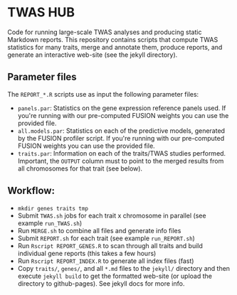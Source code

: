 # TWAS HUB

Code for running large-scale TWAS analyses and producing static Markdown reports. This repository contains scripts that compute TWAS statistics for many traits, merge and annotate them, produce reports, and generate an interactive web-site (see the jekyll directory).

## Parameter files

The `REPORT_*.R` scripts use as input the following parameter files:
 
* `panels.par`: Statistics on the gene expression reference panels used. If you're running with our pre-computed FUSION weights you can use the provided file.
* `all.models.par`: Statistics on each of the predictive models, generated by the FUSION profiler script. If you're running with our pre-computed FUSION weights you can use the provided file.
* `traits.par`: Information on each of the traits/TWAS studies performed. Important, the `OUTPUT` column must to point to the merged results from all chromosomes for that trait (see below).

## Workflow:

* `mkdir genes traits tmp`
* Submit `TWAS.sh` jobs for each trait x chromosome in parallel (see example `run_TWAS.sh`)
* Run `MERGE.sh` to combine all files and generate info files
* Submit `REPORT.sh` for each trait (see example `run_REPORT.sh`)
* Run `Rscript REPORT_GENES.R` to scan through all traits and build individual gene reports (this takes a few hours) 
* Run `Rscript REPORT_INDEX.R` to generate all index files (fast)
* Copy `traits/`, `genes/`, and all `*.md` files to the `jekyll/` directory and then execute `jekyll build` to get the formatted web-site (or upload the directory to github-pages). See jekyll docs for more info. 

